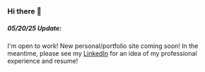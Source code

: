 ### Hi there 👋

##### 05/20/25 Update: 
I'm open to work! New personal/portfolio site coming soon! In the meantime, please see my [LinkedIn](https://www.linkedin.com/in/caterauschenberger/details/experience/) for an idea of my professional experience and resume!

<!--
**crauschy/crauschy** is a ✨ _special_ ✨ repository because its `README.md` (this file) appears on your GitHub profile.

Here are some ideas to get you started:

- 🔭 I’m currently working on ...
- 🌱 I’m currently learning ...
- 👯 I’m looking to collaborate on ...
- 🤔 I’m looking for help with ...
- 💬 Ask me about ...
- 📫 How to reach me: ...
- 😄 Pronouns: ...
- ⚡ Fun fact: ...
-->
